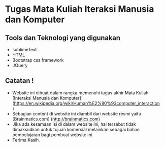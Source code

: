 # Tugas Mata Kuliah Iteraksi Manusia dan Komputer #

## Tools dan Teknologi yang digunakan ##
* sublimeText
* HTML
* Bootstrap css framework
* JQuery

## Catatan ! ##
* Website ini dibuat dalam rangka memenuhi tugas akhir Mata Kuliah [Interaksi Manusia dan Komputer] (https://en.wikipedia.org/wiki/Human%E2%80%93computer_interaction)
* Sebagian content di website ini diambil dari website resmi yaitu [Brainmatics.com] (http://brainmatics.com)
* Jika ada kesamaan isi di dalam website ini, hal tersebut tidak dimaksudkan untuk tujuan komersial melainkan sebagai 
  bahan pembelajaran bagi pembuat website ini.
* Terima Kasih.  